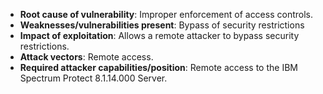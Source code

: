 - **Root cause of vulnerability**: Improper enforcement of access controls.
- **Weaknesses/vulnerabilities present**: Bypass of security restrictions
- **Impact of exploitation**: Allows a remote attacker to bypass security restrictions.
- **Attack vectors**: Remote access.
- **Required attacker capabilities/position**: Remote access to the IBM Spectrum Protect 8.1.14.000 Server.